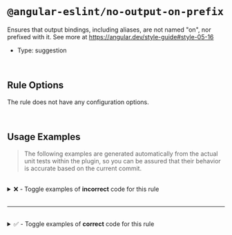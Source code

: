<!--

  DO NOT EDIT.

  This markdown file was autogenerated using a mixture of the following files as the source of truth for its data:
  - ../../src/rules/no-output-on-prefix.ts
  - ../../tests/rules/no-output-on-prefix/cases.ts

  In order to update this file, it is therefore those files which need to be updated, as well as potentially the generator script:
  - ../../../../tools/scripts/generate-rule-docs.ts

-->

<br>

# `@angular-eslint/no-output-on-prefix`

Ensures that output bindings, including aliases, are not named "on", nor prefixed with it. See more at https://angular.dev/style-guide#style-05-16

- Type: suggestion

<br>

## Rule Options

The rule does not have any configuration options.

<br>

## Usage Examples

> The following examples are generated automatically from the actual unit tests within the plugin, so you can be assured that their behavior is accurate based on the current commit.

<br>

<details>
<summary>❌ - Toggle examples of <strong>incorrect</strong> code for this rule</summary>

<br>

#### Default Config

```json
{
  "rules": {
    "@angular-eslint/no-output-on-prefix": [
      "error"
    ]
  }
}
```

<br>

#### ❌ Invalid Code

```ts
@Component({
  outputs: ['on']
            ~~~~
})
class Test {}
```

<br>

---

<br>

#### Default Config

```json
{
  "rules": {
    "@angular-eslint/no-output-on-prefix": [
      "error"
    ]
  }
}
```

<br>

#### ❌ Invalid Code

```ts
@Directive({
  inputs: [onCredit],
  'outputs': [onLevel, `test: on`, onFunction()],
                       ~~~~~~~~~~
})
class Test {}
```

<br>

---

<br>

#### Default Config

```json
{
  "rules": {
    "@angular-eslint/no-output-on-prefix": [
      "error"
    ]
  }
}
```

<br>

#### ❌ Invalid Code

```ts
@Component({
  ['outputs']: ['onTest: test', ...onArray],
                ~~~~~~~~~~~~~~
})
class Test {}
```

<br>

---

<br>

#### Default Config

```json
{
  "rules": {
    "@angular-eslint/no-output-on-prefix": [
      "error"
    ]
  }
}
```

<br>

#### ❌ Invalid Code

```ts
@Directive({
  [`outputs`]: ['onTest: test', ...onArray],
                ~~~~~~~~~~~~~~
})
class Test {}
```

<br>

---

<br>

#### Default Config

```json
{
  "rules": {
    "@angular-eslint/no-output-on-prefix": [
      "error"
    ]
  }
}
```

<br>

#### ❌ Invalid Code

```ts
@Component()
class Test {
  @Output() on: EventEmitter<any> = new EventEmitter<{}>();
            ~~
}
```

<br>

---

<br>

#### Default Config

```json
{
  "rules": {
    "@angular-eslint/no-output-on-prefix": [
      "error"
    ]
  }
}
```

<br>

#### ❌ Invalid Code

```ts
@Component()
class Test {
  on = output();
  ~~
}
```

<br>

---

<br>

#### Default Config

```json
{
  "rules": {
    "@angular-eslint/no-output-on-prefix": [
      "error"
    ]
  }
}
```

<br>

#### ❌ Invalid Code

```ts
@Directive()
class Test {
  @Output() @Custom('on') 'onPrefix' = new EventEmitter<void>();
                          ~~~~~~~~~~
}
```

<br>

---

<br>

#### Default Config

```json
{
  "rules": {
    "@angular-eslint/no-output-on-prefix": [
      "error"
    ]
  }
}
```

<br>

#### ❌ Invalid Code

```ts
@Directive()
class Test {
  'onPrefix' = output();
  ~~~~~~~~~~
}
```

<br>

---

<br>

#### Default Config

```json
{
  "rules": {
    "@angular-eslint/no-output-on-prefix": [
      "error"
    ]
  }
}
```

<br>

#### ❌ Invalid Code

```ts
@Component()
class Test {
  @Custom() @Output(`on`) _on = getOutput();
                    ~~~~
}
```

<br>

---

<br>

#### Default Config

```json
{
  "rules": {
    "@angular-eslint/no-output-on-prefix": [
      "error"
    ]
  }
}
```

<br>

#### ❌ Invalid Code

```ts
@Component()
class Test {
  _on = output({ alias: `on` });
                        ~~~~
}
```

<br>

---

<br>

#### Default Config

```json
{
  "rules": {
    "@angular-eslint/no-output-on-prefix": [
      "error"
    ]
  }
}
```

<br>

#### ❌ Invalid Code

```ts
@Directive()
class Test {
  @Output('onPrefix') _on = (this.subject$ as Subject<{on: boolean}>).pipe();
          ~~~~~~~~~~
}
```

<br>

---

<br>

#### Default Config

```json
{
  "rules": {
    "@angular-eslint/no-output-on-prefix": [
      "error"
    ]
  }
}
```

<br>

#### ❌ Invalid Code

```ts
@Directive()
class Test {
  _on = output({ alias: 'onPrefix' });
                        ~~~~~~~~~~
}
```

<br>

---

<br>

#### Default Config

```json
{
  "rules": {
    "@angular-eslint/no-output-on-prefix": [
      "error"
    ]
  }
}
```

<br>

#### ❌ Invalid Code

```ts
@Component()
class Test {
  @Output('getter') get 'on-getter'() {}
                        ~~~~~~~~~~~
}
```

<br>

---

<br>

#### Default Config

```json
{
  "rules": {
    "@angular-eslint/no-output-on-prefix": [
      "error"
    ]
  }
}
```

<br>

#### ❌ Invalid Code

```ts
@Directive()
class Test {
  @Output(`onGetter`) get getter() {}
          ~~~~~~~~~~
}
```

<br>

---

<br>

#### Default Config

```json
{
  "rules": {
    "@angular-eslint/no-output-on-prefix": [
      "error"
    ]
  }
}
```

<br>

#### ❌ Invalid Code

```ts
@Injectable()
class Test {
  @Output('on') onPrefix = this.getOutput();
          ~~~~  ~~~~~~~~
}
```

<br>

---

<br>

#### Default Config

```json
{
  "rules": {
    "@angular-eslint/no-output-on-prefix": [
      "error"
    ]
  }
}
```

<br>

#### ❌ Invalid Code

```ts
@Injectable()
class Test {
  onPrefix = output({ alias: 'on' });
  ~~~~~~~~                   ~~~~
}
```

</details>

<br>

---

<br>

<details>
<summary>✅ - Toggle examples of <strong>correct</strong> code for this rule</summary>

<br>

#### Default Config

```json
{
  "rules": {
    "@angular-eslint/no-output-on-prefix": [
      "error"
    ]
  }
}
```

<br>

#### ✅ Valid Code

```ts
class Test {}
```

<br>

---

<br>

#### Default Config

```json
{
  "rules": {
    "@angular-eslint/no-output-on-prefix": [
      "error"
    ]
  }
}
```

<br>

#### ✅ Valid Code

```ts
@Page({
  outputs: ['on', onChange, `onLine`, 'on: on2', 'offline: on', ...onCheck, onOutput()],
})
class Test {}
```

<br>

---

<br>

#### Default Config

```json
{
  "rules": {
    "@angular-eslint/no-output-on-prefix": [
      "error"
    ]
  }
}
```

<br>

#### ✅ Valid Code

```ts
@Component()
class Test {
  on = new EventEmitter();
}
```

<br>

---

<br>

#### Default Config

```json
{
  "rules": {
    "@angular-eslint/no-output-on-prefix": [
      "error"
    ]
  }
}
```

<br>

#### ✅ Valid Code

```ts
@Directive()
class Test {
  @Output() buttonChange = new EventEmitter<'on'>();
}
```

<br>

---

<br>

#### Default Config

```json
{
  "rules": {
    "@angular-eslint/no-output-on-prefix": [
      "error"
    ]
  }
}
```

<br>

#### ✅ Valid Code

```ts
@Directive()
class Test {
  buttonChange = output<'on'>();
}
```

<br>

---

<br>

#### Default Config

```json
{
  "rules": {
    "@angular-eslint/no-output-on-prefix": [
      "error"
    ]
  }
}
```

<br>

#### ✅ Valid Code

```ts
@Component()
class Test {
  @Output() On = new EventEmitter<{ on: onType }>();
}
```

<br>

---

<br>

#### Default Config

```json
{
  "rules": {
    "@angular-eslint/no-output-on-prefix": [
      "error"
    ]
  }
}
```

<br>

#### ✅ Valid Code

```ts
@Component()
class Test {
  On = output<{ on: onType }>();
}
```

<br>

---

<br>

#### Default Config

```json
{
  "rules": {
    "@angular-eslint/no-output-on-prefix": [
      "error"
    ]
  }
}
```

<br>

#### ✅ Valid Code

```ts
@Directive()
class Test {
  @Output(`one`) ontype = new EventEmitter<{ bar: string, on: boolean }>();
}
```

<br>

---

<br>

#### Default Config

```json
{
  "rules": {
    "@angular-eslint/no-output-on-prefix": [
      "error"
    ]
  }
}
```

<br>

#### ✅ Valid Code

```ts
@Directive()
class Test {
  ontype = output<{ bar: string, on: boolean }>({ alias: `one` });
}
```

<br>

---

<br>

#### Default Config

```json
{
  "rules": {
    "@angular-eslint/no-output-on-prefix": [
      "error"
    ]
  }
}
```

<br>

#### ✅ Valid Code

```ts
@Component()
class Test {
  @Output('oneProp') common = new EventEmitter<ComplextOn>();
}
```

<br>

---

<br>

#### Default Config

```json
{
  "rules": {
    "@angular-eslint/no-output-on-prefix": [
      "error"
    ]
  }
}
```

<br>

#### ✅ Valid Code

```ts
@Component()
class Test {
  common = output<ComplextOn>({ alias: 'oneProp' });
}
```

<br>

---

<br>

#### Default Config

```json
{
  "rules": {
    "@angular-eslint/no-output-on-prefix": [
      "error"
    ]
  }
}
```

<br>

#### ✅ Valid Code

```ts
@Directive()
class Test<On> {
  @Output() ON = new EventEmitter<On>();
}
```

<br>

---

<br>

#### Default Config

```json
{
  "rules": {
    "@angular-eslint/no-output-on-prefix": [
      "error"
    ]
  }
}
```

<br>

#### ✅ Valid Code

```ts
@Directive()
class Test<On> {
  ON = output<On>();
}
```

<br>

---

<br>

#### Default Config

```json
{
  "rules": {
    "@angular-eslint/no-output-on-prefix": [
      "error"
    ]
  }
}
```

<br>

#### ✅ Valid Code

```ts
const on = 'on';
@Component()
class Test {
  @Output(on) touchMove: EventEmitter<{ action: 'on' | 'off' }> = new EventEmitter<{ action: 'on' | 'off' }>();
}
```

<br>

---

<br>

#### Default Config

```json
{
  "rules": {
    "@angular-eslint/no-output-on-prefix": [
      "error"
    ]
  }
}
```

<br>

#### ✅ Valid Code

```ts
const on = 'on';
@Component()
class Test {
  touchMove = output<{ action: 'on' | 'off' }>({ alias: on });
}
```

<br>

---

<br>

#### Default Config

```json
{
  "rules": {
    "@angular-eslint/no-output-on-prefix": [
      "error"
    ]
  }
}
```

<br>

#### ✅ Valid Code

```ts
const test = 'on';
const on = 'on';
@Directive()
class Test {
  @Output(test) [on]: EventEmitter<OnTest>;
}
```

<br>

---

<br>

#### Default Config

```json
{
  "rules": {
    "@angular-eslint/no-output-on-prefix": [
      "error"
    ]
  }
}
```

<br>

#### ✅ Valid Code

```ts
const test = 'on';
const on = 'on';
@Directive()
class Test {
  [on] = output<OnTest>({ alias: test });
}
```

<br>

---

<br>

#### Default Config

```json
{
  "rules": {
    "@angular-eslint/no-output-on-prefix": [
      "error"
    ]
  }
}
```

<br>

#### ✅ Valid Code

```ts
@Component({
  selector: 'foo',
  'outputs': [`test: foo`]
})
class Test {}
```

<br>

---

<br>

#### Default Config

```json
{
  "rules": {
    "@angular-eslint/no-output-on-prefix": [
      "error"
    ]
  }
}
```

<br>

#### ✅ Valid Code

```ts
@Directive({
  selector: 'foo',
  ['outputs']: [`test: foo`]
})
class Test {}
```

<br>

---

<br>

#### Default Config

```json
{
  "rules": {
    "@angular-eslint/no-output-on-prefix": [
      "error"
    ]
  }
}
```

<br>

#### ✅ Valid Code

```ts
@Component({
  'selector': 'foo',
  [`outputs`]: [`test: foo`]
})
class Test {}
```

<br>

---

<br>

#### Default Config

```json
{
  "rules": {
    "@angular-eslint/no-output-on-prefix": [
      "error"
    ]
  }
}
```

<br>

#### ✅ Valid Code

```ts
@Directive({
  selector: 'foo',
})
class Test {
  @Output() get 'getter'() {}
}
```

</details>

<br>
